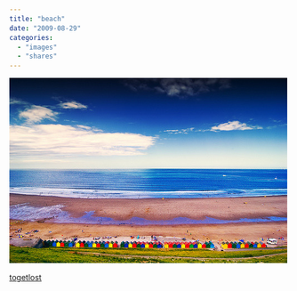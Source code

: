 ```yaml
---
title: "beach"
date: "2009-08-29"
categories: 
  - "images"
  - "shares"
---
```


![](images/LuU3gcy7yqymd0yvjmUJkUPHo1_500.jpg)

[togetlost](http://togetlost.tumblr.com/)
